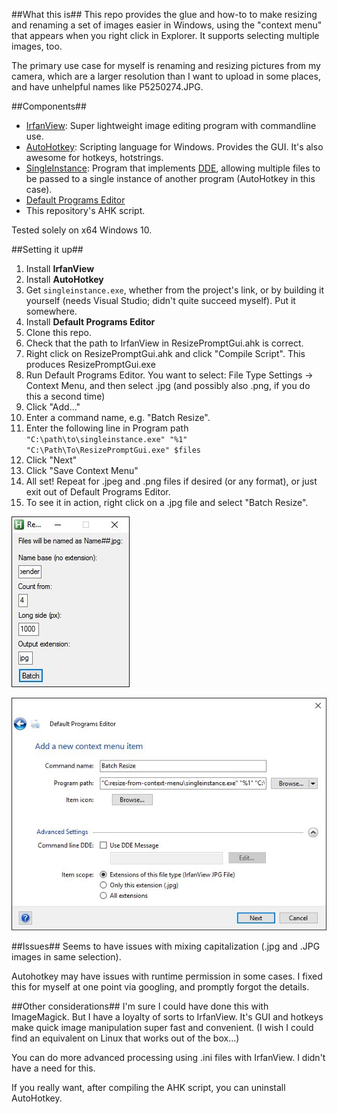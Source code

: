 ##What this is##
This repo provides the glue and how-to to make resizing and renaming a set of
images easier in Windows, using the "context menu" that appears when you right click in Explorer.  It supports selecting multiple images, too.

The primary use case for myself is renaming and resizing pictures from my camera, which are a larger resolution than I want to upload in some places, and have unhelpful names like P5250274.JPG.

##Components##
- [IrfanView](http://www.irfanview.com/): Super lightweight image editing program with commandline use.
- [AutoHotkey](https://autohotkey.com/docs/Scripts.htm#cmd): Scripting language for Windows. Provides the GUI. It's also awesome for hotkeys, hotstrings.
- [SingleInstance](https://github.com/zenden2k/context-menu-launcher): Program that implements [DDE](https://en.wikipedia.org/wiki/Dynamic_Data_Exchange), allowing multiple files to be passed to a single instance of another program (AutoHotkey in this case).
- [Default Programs Editor](http://defaultprogramseditor.com/)
- This repository's AHK script.

Tested solely on x64 Windows 10.

##Setting it up##
1. Install **IrfanView**
2. Install **AutoHotkey**
3. Get `singleinstance.exe`, whether from the project's link, or by building it yourself (needs Visual Studio; didn't quite succeed myself). Put it somewhere.
4. Install **Default Programs Editor**
5. Clone this repo.
6. Check that the path to IrfanView in ResizePromptGui.ahk is correct.
7. Right click on ResizePromptGui.ahk and click "Compile Script". This produces ResizePromptGui.exe
8. Run Default Programs Editor. You want to select: File Type Settings -> Context Menu, and then select .jpg (and possibly also .png, if you do this a second time)
9. Click "Add..."
10. Enter a command name, e.g. "Batch Resize".
11. Enter the following line in Program path `"C:\path\to\singleinstance.exe" "%1" "C:\Path\To\ResizePromptGui.exe" $files`
12. Click "Next"
13. Click "Save Context Menu"
14. All set! Repeat for .jpeg and .png files if desired (or any format), or just exit out of Default Programs Editor.
15. To see it in action, right click on a .jpg file and select "Batch Resize".

![Example of GUI](images/gui.jpg)

![Default Programs Editor](images/defaultprogramseditor.jpg)

##Issues##
Seems to have issues with mixing capitalization (.jpg and .JPG images in same selection).

Autohotkey may have issues with runtime permission in some cases. I fixed this for myself at one point via googling, and promptly forgot the details.

##Other considerations##
I'm sure I could have done this with ImageMagick. But I have a loyalty of sorts to IrfanView.  It's GUI and hotkeys make quick image manipulation super fast and convenient. (I wish I could find an equivalent on Linux that works out of the box...)

You can do more advanced processing using .ini files with IrfanView. I didn't have a need for this.

If you really want, after compiling the AHK script, you can uninstall AutoHotkey.
